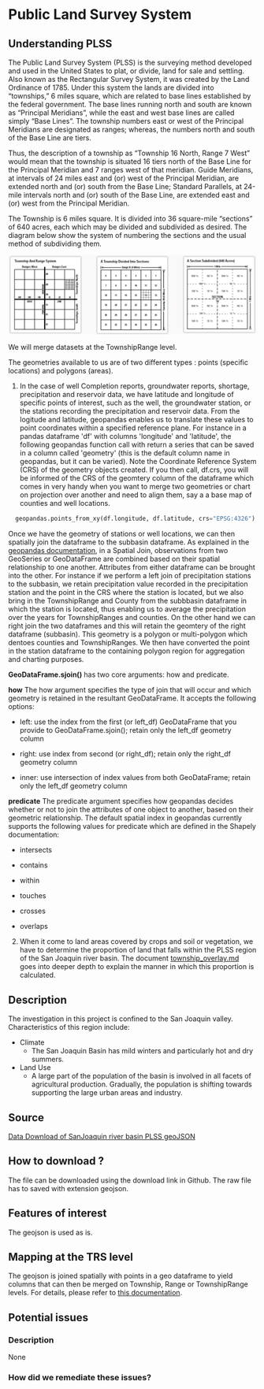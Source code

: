 # Public Land Survey System

## Understanding PLSS
The Public Land Survey System (PLSS) is the surveying method developed and used in the United States to plat, or divide, land for sale and settling. 
Also known as the Rectangular Survey System, it was created by the Land Ordinance of 1785.
Under this system the lands are divided into “townships,” 6 miles square, which are related to base lines established by the federal government. The base lines running north and south are known as
 “Principal Meridians”, while the east and west base lines are called simply “Base Lines”. The township numbers east or west of the Principal Meridians are designated as ranges; whereas, the numbers north
 and south of the Base Line are tiers.

Thus, the description of a township as “Township 16 North, Range 7 West” would mean that the township is situated 16 tiers north of the Base Line for the Principal Meridian and 7 ranges west of that meridian.
Guide Meridians, at intervals of 24 miles east and (or) west of the Principal Meridian, are extended north and (or) south from the Base Line; Standard Parallels, at 24-mile intervals north and (or) south of 
the Base Line, are extended east and (or) west from the Principal Meridian.

The Township is 6 miles square. It is divided into 36 square-mile “sections” of 640 acres, each which may be divided and subdivided as desired. The diagram below show the system of numbering the sections and
the usual method of subdividing them.

![PLSS pictorial description](https://raw.githubusercontent.com/sjtalkar/milestone2_waterwells_deepnote/master/doc/images/plss_info.png)

We will merge datasets at the TownshipRange level. 

The geometries available to us are of two different types : points (specific locations) and polygons (areas). 

1. In the case of well Completion reports, groundwater reports, shortage, precipitation and reservoir data, we have latitude and longitude of specific points of interest,
such as the well, the groundwater station, or the stations recording the precipitation and reservoir data. From the logitude and latitude, geopandas enables us to translate these values to 
 point coordinates within a specified reference plane. For instance in a pandas dataframe 'df' with columns 'longitude' and 'latitude', the following geopandas function call with return a series that can be saved in a column called 
 'geometry' (this is the default column name in geopandas, but it can be varied). Note the Coordinate Reference System (CRS) of the geometry objects created. If you then call, df.crs, you will be informed of the CRS of the geomtery 
 column of the dataframe which comes in very handy when you want to merge two geometries or chart on projection over another and need to align them, say a a base map of counties and well locations.  

```Python
  geopandas.points_from_xy(df.longitude, df.latitude, crs="EPSG:4326")
```

Once we have the geometry of stations or well locations, we can then spatially join the dataframe to the subbasin dataframe. As explained in the [geopandas documentation](https://geopandas.org/en/stable/docs/user_guide/mergingdata.html?highlight=spatial%20join#spatial-joins),
in a Spatial Join, observations from two GeoSeries or GeoDataFrame are combined based on their spatial relationship to one another. Attributes from either dataframe can be brought into the other. For instance if we perform a left join of 
precipitation stations to the subbasin, we retain precipitation value recorded in the precipitation station and the point in the CRS where the station is located, but we also bring in the TownshipRange and County from the subbbasin dataframe 
in which the station is located, thus enabling us to average the precipitation over the years for TownshipRanges and counties.
On the other hand we can right join the two dataframes and this will retain the geomtery of the right dataframe (subbasin). This geometry is a polygon or multi-polygon which dentoes counties and TownshipRanges. We then have converted the
point in the station dataframe to the containing polygon region for aggregation and charting purposes.   

**GeoDataFrame.sjoin()** has two core arguments: how and predicate.

**how**
The how argument specifies the type of join that will occur and which geometry is retained in the resultant GeoDataFrame. It accepts the following options:

- left: use the index from the first (or left_df) GeoDataFrame that you provide to GeoDataFrame.sjoin(); retain only the left_df geometry column

- right: use index from second (or right_df); retain only the right_df geometry column

- inner: use intersection of index values from both GeoDataFrame; retain only the left_df geometry column


**predicate**
The predicate argument specifies how geopandas decides whether or not to join the attributes of one object to another, based on their geometric relationship. The default spatial index in geopandas currently supports the following values 
for predicate which are defined in the Shapely documentation:

- intersects

- contains

- within

- touches

- crosses

- overlaps


2. When it come to land areas covered by crops and soil or vegetation, we have to determine the proportion of land that falls within the PLSS region of the San Joaquin river basin. The document 
[township_overlay.md]('../doc/etl/township_overlay.md') goes into deeper depth to explain the manner in which this proportion is calculated.


## Description
The investigation in this project is confined to the San Joaquin valley. Characteristics of this region include:

- Climate
    - The San Joaquin Basin has mild winters and particularly hot and dry summers.
- Land Use
    - A large part of the population of the basin is involved in all facets of agricultural production. Gradually, the population is shifting towards supporting the large urban areas and industry.


## Source
[Data Download of SanJoaquin river basin PLSS geoJSON](https://github.com/datadesk/groundwater-analysis/blob/main/data/plss_subbasin.geojson)

## How to download ?
The file can be downloaded using the download link in Github. The raw file has to saved with extension geojson.

## Features of interest
The geojson is used as is.


## Mapping at the TRS level
The geojson is joined spatially with points in a geo dataframe to yield columns that can then be merged on Township, Range or TownshipRange levels.
For details, please refer to [this documentation](../etl/township_overlay.md). 

## Potential issues
### Description
None
### How did we remediate these issues?



